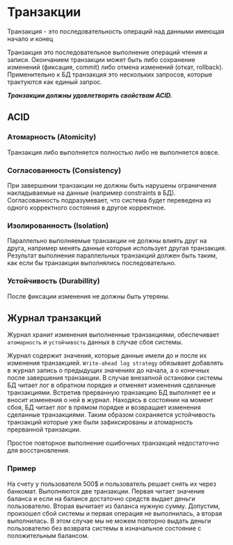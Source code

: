 # Транзакции
Транзакция - это последовательность операций над данными имеющая начало и конец

Транзакция это последовательное выполнение операций чтения и записи. Окончанием транзакции может быть либо сохранение изменений (фиксация, commit) либо отмена изменений (откат, rollback). Применительно к БД транзакция это нескольких запросов, которые трактуются как единый запрос.

***Транзакции должны удовлетворять свойствам ACID.***

## ACID

### Атомарность (Atomicity)
Транзакция либо выполняется полностью либо не выполняется вовсе.

### Согласованность (Consistency)
При завершении транзакции не должны быть нарушены ограничения накладываемые на данные (например constraints в БД). Согласованность подразумевает, что система будет переведена из одного корректного состояния в другое корректное.

### Изолированность (Isolation)
Параллельно выполняемые транзакции не должны влиять друг на друга, например менять данные которые использует другая транзакция. Результат выполнения параллельных транзакций должен быть таким, как если бы транзакции выполнялись последовательно.

### Устойчивость (Durabillity)
После фиксации изменения не должны быть утеряны.


## Журнал транзакций
Журнал хранит изменения выполненные транзакциями, обеспечивает `атомарность` и `устойчивость` данных в случае сбоя системы.

Журнал содержит значения, которые данные имели до и после их изменения транзакцией. `Write-ahead log strategy` обязывает добавлять в журнал запись о предыдущих значениях до начала, а о конечных после завершения транзакции. В случае внезапной остановки системы БД читает лог в обратном порядке и отменяет изменения сделанные транзакциями. Встретив прерванную транзакцию БД выполняет ее и вносит изменения о ней в журнал. Находясь в состоянии на момент сбоя, БД читает лог в прямом порядке и возвращает изменения сделанные транзакциями. Таким образом сохраняется устойчивость транзакций которые уже были зафиксированы и атомарность прерванной транзакции.

Простое повторное выполнение ошибочных транзакций недостаточно для восстановления.

### Пример
На счету у пользователя 500$ и пользователь решает снять их через банкомат. Выполняются две транзакции. Первая читает значение баланса и если на балансе достаточно средств выдает деньги пользователю. Вторая вычитает из баланса нужную сумму. Допустим, произошел сбой системы и первая операция не выполнилась, а вторая выполнилась. В этом случае мы не можем повторно выдать деньги пользователю без возврата системы в изначальное состояние с положительным балансом.
